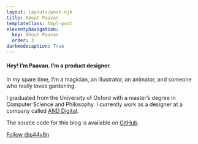 ```yaml
---
layout: layouts/post.njk
title: About Paavan
templateClass: tmpl-post
eleventyNavigation:
  key: About Paavan
  order: 3
darkmodecaption: True
---
```


#### Hey! I’m Paavan. I’m a product designer.

In my spare time, I’m a magician, an illustrator, an animator, and someone who really loves gardening.

I graduated from the University of Oxford with a master’s degree in Computer Science and Philosophy. I currently work as a designer at a company called [AND Digital](https://and.digital/).

The source code for this blog is available on [GitHub](https://github.com/p44v9n/new-blog/).

<a href="https://twitter.com/p44v9n?ref_src=twsrc%5Etfw" class="twitter-follow-button" data-size="large" data-lang="en" data-dnt="true" data-show-count="false">Follow @p44v9n</a><script async src="https://platform.twitter.com/widgets.js" charset="utf-8"></script>